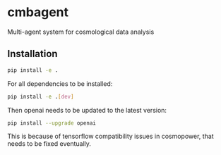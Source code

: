 # cmbagent

Multi-agent system for cosmological data analysis


## Installation

```bash
pip install -e .
```

For all dependencies to be installed:

```bash
pip install -e .[dev]
```

Then openai needs to be updated to the latest version:

```bash
pip install --upgrade openai
```

This is because of tensorflow compatibility issues in cosmopower, that needs to be fixed eventually. 